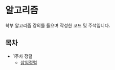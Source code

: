 # 알고리즘
학부 알고리즘 강의를 들으며 작성한 코드 및 주석입니다.

## 목차
- 1주차 정렬
  - [삽입정렬](https://github.com/outstanding1301/Algorithm/blob/master/sort_insertion.py)